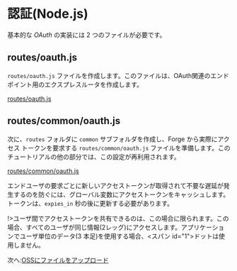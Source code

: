 # 認証(Node.js)

基本的な *OAuth* の実装には 2 つのファイルが必要です。

## routes/oauth.js

`routes/oauth.js` ファイルを作成します。このファイルは、OAuth関連のエンドポイント用のエクスプレスルータを作成します。

[routes/oauth.js](_snippets/viewmodels/node/routes/oauth.js ':include :type=code javascript')

## routes/common/oauth.js

次に、`routes` フォルダに `common` サブフォルダを作成し、Forge から実際にアクセス トークンを要求する `routes/common/oauth.js` ファイルを準備します。このチュートリアルの他の部分では、この設定が再利用されます。

[routes/common/oauth.js](_snippets/viewmodels/node/routes/common/oauth.js ':include :type=code javascript')

エンドユーザの要求ごとに新しいアクセストークンが取得されて不要な遅延が発生するのを防ぐには、グローバル変数にアクセストークンをキャッシュします。トークンは、`expies_in` 秒の後に更新する必要があります。

!>ユーザ間でアクセストークンを共有できるのは、この場合に限られます。この場合、すべてのユーザが同じ情報(2レッグ)にアクセスします。アプリケーションでユーザ単位のデータ(3 本足)を使用する場合、<スパン id="1">ドットは使用しません。

次へ:[OSSにファイルをアップロード](/ja_jp/datamanagement/oss/)